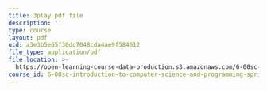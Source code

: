 ```yaml
---
title: 3play pdf file
description: ''
type: course
layout: pdf
uid: a3e3b5e65f30dc7048cda4ae9f584612
file_type: application/pdf
file_location: >-
  https://open-learning-course-data-production.s3.amazonaws.com/6-00sc-introduction-to-computer-science-and-programming-spring-2011/a3e3b5e65f30dc7048cda4ae9f584612_lFngfmE9RCc.pdf
course_id: 6-00sc-introduction-to-computer-science-and-programming-spring-2011
---
```


